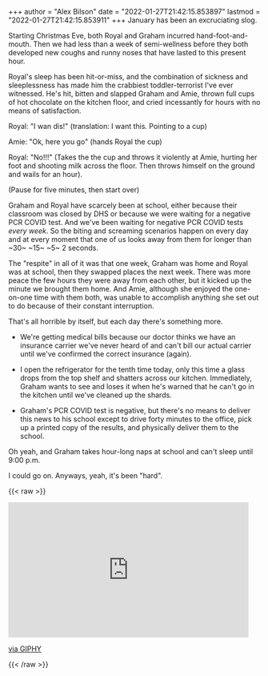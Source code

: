 +++
author = "Alex Bilson"
date = "2022-01-27T21:42:15.853897"
lastmod = "2022-01-27T21:42:15.853911"
+++
January has been an excruciating slog.

Starting Christmas Eve, both Royal and Graham incurred hand-foot-and-mouth. Then we had less than a week of semi-wellness before they both developed new coughs and runny noses that have lasted to this present hour.

Royal's sleep has been hit-or-miss, and the combination of sickness and sleeplessness has made him the crabbiest toddler-terrorist I've ever witnessed. He's hit, bitten and slapped Graham and Amie, thrown full cups of hot chocolate on the kitchen floor, and cried incessantly for hours with no means of satisfaction.

Royal: "I wan dis!" (translation: I want this. Pointing to a cup)

Amie: "Ok, here you go" (hands Royal the cup)

Royal: "No!!!" (Takes the the cup and throws it violently at Amie, hurting her foot and shooting milk across the floor. Then throws himself on the ground and wails for an hour).

(Pause for five minutes, then start over)

Graham and Royal have scarcely been at school, either because their classroom was closed by DHS or because we were waiting for a negative PCR COVID test. And we've been waiting for negative PCR COVID tests _every week_. So the biting and screaming scenarios happen on every day and at every moment that one of us looks away from them for longer than ~30~ ~15~ ~5~ 2 seconds.

The "respite" in all of it was that one week, Graham was home and Royal was at school, then they swapped places the next week. There was more peace the few hours they were away from each other, but it kicked up the minute we brought them home. And Amie, although she enjoyed the one-on-one time with them both, was unable to accomplish anything she set out to do because of their constant interruption.

That's all horrible by itself, but each day there's something more.

- We're getting medical bills because our doctor thinks we have an insurance carrier we've never heard of and can't bill our actual carrier until we've confirmed the correct insurance (again).

- I open the refrigerator for the tenth time today, only this time a glass drops from the top shelf and shatters across our kitchen. Immediately, Graham wants to see and loses it when he's warned that he can't go in the kitchen until we've cleaned up the shards.

- Graham's PCR COVID test is negative, but there's no means to deliver this news to his school except to drive forty minutes to the office, pick up a printed copy of the results, and physically deliver them to the school.

Oh yeah, and Graham takes hour-long naps at school and can't sleep until 9:00 p.m.

I could go on. Anyways, yeah, it's been "hard".

{{< raw >}}
<iframe src="https://giphy.com/embed/7WPKsxlgIfDk7yJ5BK" width="480" height="270" frameBorder="0" class="giphy-embed" allowFullScreen></iframe><p><a href="https://giphy.com/gifs/HBOMax-hbomax-national-lampoons-moviesonhbomax-7WPKsxlgIfDk7yJ5BK">via GIPHY</a></p>
{{< /raw >}}